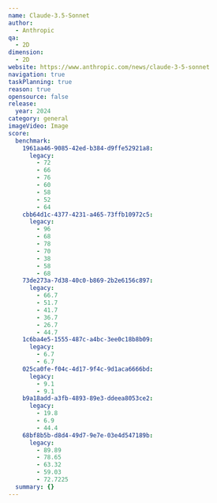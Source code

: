 ```yaml
---
name: Claude-3.5-Sonnet
author:
  - Anthropic
qa:
  - 2D
dimension:
  - 2D
website: https://www.anthropic.com/news/claude-3-5-sonnet
navigation: true
taskPlanning: true
reason: true
opensource: false
release:
  year: 2024
category: general
imageVideo: Image
score:
  benchmark:
    1961aa46-9085-42ed-b384-d9ffe52921a8:
      legacy:
        - 72
        - 66
        - 76
        - 60
        - 58
        - 52
        - 64
    cbb64d1c-4377-4231-a465-73ffb10972c5:
      legacy:
        - 96
        - 68
        - 78
        - 70
        - 38
        - 58
        - 68
    73de273a-7d38-40c0-b869-2b2e6156c897:
      legacy:
        - 66.7
        - 51.7
        - 41.7
        - 36.7
        - 26.7
        - 44.7
    1c6ba4e5-1555-487c-a4bc-3ee0c18b8b09:
      legacy:
        - 6.7
        - 6.7
    025ca0fe-f04c-4d17-9f4c-9d1aca6666bd:
      legacy:
        - 9.1
        - 9.1
    b9a18add-a3fb-4893-89e3-ddeea8053ce2:
      legacy:
        - 19.8
        - 6.9
        - 44.4
    68bf8b5b-d8d4-49d7-9e7e-03e4d547189b:
      legacy:
        - 89.89
        - 78.65
        - 63.32
        - 59.03
        - 72.7225
  summary: {}
---
```

